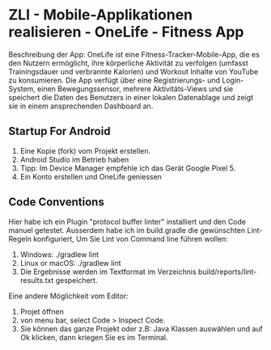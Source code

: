 # ZLI - Mobile-Applikationen realisieren - OneLife - Fitness App


Beschreibung der App: OneLife ist eine Fitness-Tracker-Mobile-App, die es den Nutzern ermöglicht, ihre körperliche Aktivität zu verfolgen (umfasst Trainingsdauer und verbrannte Kalorien) und Workout Inhalte von YouTube zu konsumieren. Die App verfügt über eine Registrierungs- und Login-System, einen Bewegungssensor, mehrere Aktivitäts-Views und sie speichert die Daten des Benutzers in einer lokalen Datenablage und zeigt sie in einem ansprechenden Dashboard an.

## Startup For Android

1. Eine Kopie (fork) vom Projekt erstellen.
2. Android Studio im Betrieb haben
3. Tipp: Im Device Manager empfehle ich das Gerät Google Pixel 5. 
4. Ein Konto erstellen und OneLife geniessen 

## Code Conventions
Hier habe ich ein Plugin "protocol buffer linter" installiert und den Code manuel getestet. 
Ausserdem habe ich im build.gradle die gewünschten Lint-Regeln konfiguriert, Um Sie Lint von Command line führen wollen:
1. Windows: ./gradlew lint
2. Linux or macOS: ./gradlew lint
3. Die Ergebnisse werden im Textformat im Verzeichnis build/reports/lint-results.txt gespeichert.

Eine andere Möglichkeit vom Editor:
1. Projet öffnen
2. von menu bar, select Code > Inspect Code.
3. Sie können das ganze Projekt oder z.B: Java Klassen auswählen und auf Ok klicken, dann kriegen Sie es im Terminal.